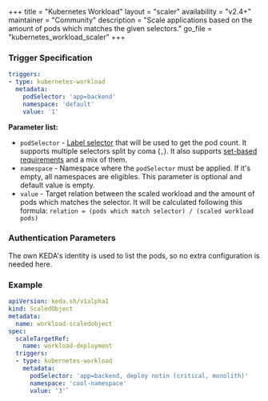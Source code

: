 +++
title = "Kubernetes Workload"
layout = "scaler"
availability = "v2.4+"
maintainer = "Community"
description = "Scale applications based on the amount of pods which matches the given selectors."
go_file = "kubernetes_workload_scaler"
+++

### Trigger Specification

```yaml
triggers:
- type: kubernetes-workload
  metadata:
    podSelector: 'app=backend'
    namespace: 'default'
    value: '1'
```

**Parameter list:**

- `podSelector` - [Label selector](https://kubernetes.io/docs/concepts/overview/working-with-objects/labels/#label-selectors) that will be used to get the pod count. It supports multiple selectors split by coma (`,`). It also supports [set-based requirements](https://kubernetes.io/docs/concepts/overview/working-with-objects/labels/#set-based-requirement) and a mix of them.
- `namespace` - Namespace where the `podSelector` must be applied. If it's empty, all namespaces are eligibles. This parameter is optional and default value is empty.
- `value` - Target relation between the scaled workload and the amount of pods which matches the selector. It will be calculated following this formula: `relation = (pods which match selector) / (scaled workload pods)`

### Authentication Parameters

The own KEDA's identity is used to list the pods, so no extra configuration is needed here.

### Example

```yaml
apiVersion: keda.sh/v1alpha1
kind: ScaledObject
metadata:
  name: workload-scaledobject
spec:
  scaleTargetRef:
    name: workload-deployment
  triggers:
  - type: kubernetes-workload
    metadata:
      podSelector: 'app=backend, deploy notin (critical, monolith)'
      namespace: 'cool-namespace'
      value: '3'`
```
